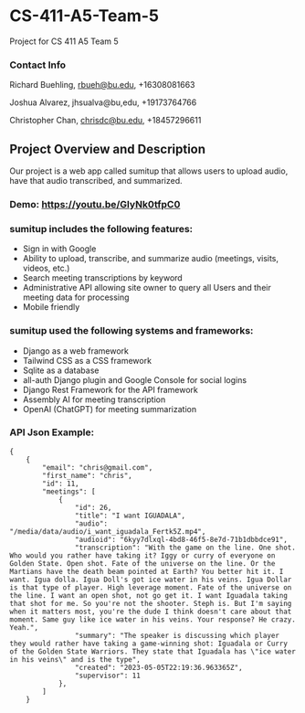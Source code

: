 # CS-411-A5-Team-5
Project for CS 411 A5 Team 5

### Contact Info

Richard Buehling, rbueh@bu.edu, +16308081663

Joshua Alvarez, jhsualva@bu,edu, +19173764766

Christopher Chan, chrisdc@bu.edu, +18457296611

## Project Overview and Description

Our project is a web app called sumitup that allows users to upload audio, have that audio transcribed, and summarized.

### Demo: https://youtu.be/GIyNk0tfpC0

### sumitup includes the following features:

- Sign in with Google
- Ability to upload, transcribe, and summarize audio (meetings, visits, videos, etc.)
- Search meeting transcriptions by keyword
- Administrative API allowing site owner to query all Users and their meeting data for processing
- Mobile friendly

### sumitup used the following systems and frameworks:

- Django as a web framework
- Tailwind CSS as a CSS framework
- Sqlite as a database
- all-auth Django plugin and Google Console for social logins
- Django Rest Framework for the API framework
- Assembly AI for meeting transcription
- OpenAI (ChatGPT) for meeting summarization

### API Json Example:

```
{
    {
        "email": "chris@gmail.com",
        "first_name": "chris",
        "id": 11,
        "meetings": [
            {
                "id": 26,
                "title": "I want IGUADALA",
                "audio": "/media/data/audio/i_want_iguadala_Fertk5Z.mp4",
                "audioid": "6kyy7dlxql-4bd8-46f5-8e7d-71b1dbbdce91",
                "transcription": "With the game on the line. One shot. Who would you rather have taking it? Iggy or curry of everyone on Golden State. Open shot. Fate of the universe on the line. Or the Martians have the death beam pointed at Earth? You better hit it. I want. Igua dolla. Igua Doll's got ice water in his veins. Igua Dollar is that type of player. High leverage moment. Fate of the universe on the line. I want an open shot, not go get it. I want Iguadala taking that shot for me. So you're not the shooter. Steph is. But I'm saying when it matters most, you're the dude I think doesn't care about that moment. Same guy like ice water in his veins. Your response? He crazy. Yeah.",
                "summary": "The speaker is discussing which player they would rather have taking a game-winning shot: Iguadala or Curry of the Golden State Warriors. They state that Iguadala has \"ice water in his veins\" and is the type",
                "created": "2023-05-05T22:19:36.963365Z",
                "supervisor": 11
            },
        ]
    }
````
